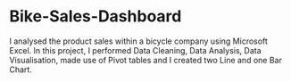 # Bike-Sales-Dashboard
I analysed the product sales within a bicycle company using Microsoft Excel. In this project, I performed Data Cleaning, Data Analysis, Data Visualisation, made use of Pivot tables and I created two Line and one Bar Chart.
